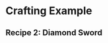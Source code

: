 # Crafting Example

<CraftingGrid 
  :recipe="['minecraft:iron_ingot', 'minecraft:iron_ingot', 'minecraft:iron_ingot', '', 'minecraft:stick', '', '', 'minecraft:stick', '']" 
  :result="'minecraft:iron_sword'" 
/>

## Recipe 2: Diamond Sword

<CraftingGrid 
  :recipe="['minecraft:diamond', 'minecraft:diamond', 'minecraft:diamond', '', 'minecraft:stick', '', '', 'minecraft:stick', '']" 
  :result="'minecraft:diamond_sword'" 
/>